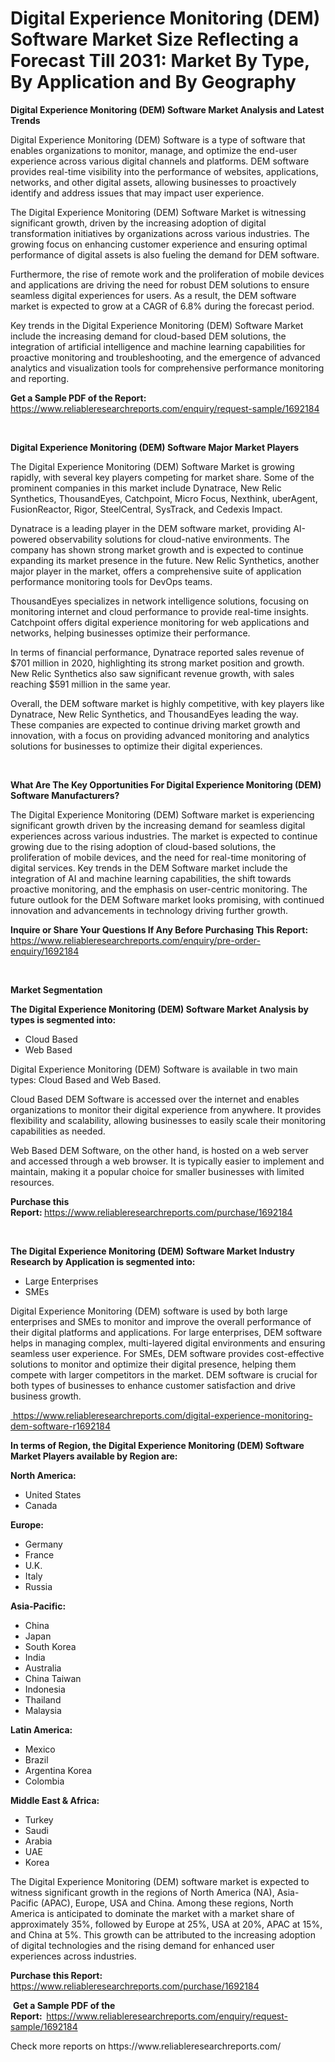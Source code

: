 <p><h1>Digital Experience Monitoring (DEM) Software Market Size Reflecting a Forecast Till 2031: Market By Type, By Application and By Geography</h1></p><p><strong>Digital Experience Monitoring (DEM) Software Market Analysis and Latest Trends</strong></p>
<p><p>Digital Experience Monitoring (DEM) Software is a type of software that enables organizations to monitor, manage, and optimize the end-user experience across various digital channels and platforms. DEM software provides real-time visibility into the performance of websites, applications, networks, and other digital assets, allowing businesses to proactively identify and address issues that may impact user experience.</p><p>The Digital Experience Monitoring (DEM) Software Market is witnessing significant growth, driven by the increasing adoption of digital transformation initiatives by organizations across various industries. The growing focus on enhancing customer experience and ensuring optimal performance of digital assets is also fueling the demand for DEM software.</p><p>Furthermore, the rise of remote work and the proliferation of mobile devices and applications are driving the need for robust DEM solutions to ensure seamless digital experiences for users. As a result, the DEM software market is expected to grow at a CAGR of 6.8% during the forecast period.</p><p>Key trends in the Digital Experience Monitoring (DEM) Software Market include the increasing demand for cloud-based DEM solutions, the integration of artificial intelligence and machine learning capabilities for proactive monitoring and troubleshooting, and the emergence of advanced analytics and visualization tools for comprehensive performance monitoring and reporting.</p></p>
<p><strong>Get a Sample PDF of the Report:&nbsp;</strong> <a href="https://www.reliableresearchreports.com/enquiry/request-sample/1692184">https://www.reliableresearchreports.com/enquiry/request-sample/1692184</a></p>
<p>&nbsp;</p>
<p><strong>Digital Experience Monitoring (DEM) Software Major Market Players</strong></p>
<p><p>The Digital Experience Monitoring (DEM) Software Market is growing rapidly, with several key players competing for market share. Some of the prominent companies in this market include Dynatrace, New Relic Synthetics, ThousandEyes, Catchpoint, Micro Focus, Nexthink, uberAgent, FusionReactor, Rigor, SteelCentral, SysTrack, and Cedexis Impact.</p><p>Dynatrace is a leading player in the DEM software market, providing AI-powered observability solutions for cloud-native environments. The company has shown strong market growth and is expected to continue expanding its market presence in the future. New Relic Synthetics, another major player in the market, offers a comprehensive suite of application performance monitoring tools for DevOps teams.</p><p>ThousandEyes specializes in network intelligence solutions, focusing on monitoring internet and cloud performance to provide real-time insights. Catchpoint offers digital experience monitoring for web applications and networks, helping businesses optimize their performance.</p><p>In terms of financial performance, Dynatrace reported sales revenue of $701 million in 2020, highlighting its strong market position and growth. New Relic Synthetics also saw significant revenue growth, with sales reaching $591 million in the same year.</p><p>Overall, the DEM software market is highly competitive, with key players like Dynatrace, New Relic Synthetics, and ThousandEyes leading the way. These companies are expected to continue driving market growth and innovation, with a focus on providing advanced monitoring and analytics solutions for businesses to optimize their digital experiences.</p></p>
<p>&nbsp;</p>
<p><strong>What Are The Key Opportunities For Digital Experience Monitoring (DEM) Software Manufacturers?</strong></p>
<p><p>The Digital Experience Monitoring (DEM) Software market is experiencing significant growth driven by the increasing demand for seamless digital experiences across various industries. The market is expected to continue growing due to the rising adoption of cloud-based solutions, the proliferation of mobile devices, and the need for real-time monitoring of digital services. Key trends in the DEM Software market include the integration of AI and machine learning capabilities, the shift towards proactive monitoring, and the emphasis on user-centric monitoring. The future outlook for the DEM Software market looks promising, with continued innovation and advancements in technology driving further growth.</p></p>
<p><strong>Inquire or Share Your Questions If Any Before Purchasing This Report:</strong> <a href="https://www.reliableresearchreports.com/enquiry/pre-order-enquiry/1692184">https://www.reliableresearchreports.com/enquiry/pre-order-enquiry/1692184</a></p>
<p>&nbsp;</p>
<p><strong>Market Segmentation</strong></p>
<p><strong>The Digital Experience Monitoring (DEM) Software Market Analysis by types is segmented into:</strong></p>
<p><ul><li>Cloud Based</li><li>Web Based</li></ul></p>
<p><p>Digital Experience Monitoring (DEM) Software is available in two main types: Cloud Based and Web Based. </p><p>Cloud Based DEM Software is accessed over the internet and enables organizations to monitor their digital experience from anywhere. It provides flexibility and scalability, allowing businesses to easily scale their monitoring capabilities as needed. </p><p>Web Based DEM Software, on the other hand, is hosted on a web server and accessed through a web browser. It is typically easier to implement and maintain, making it a popular choice for smaller businesses with limited resources.</p></p>
<p><strong>Purchase this Report:&nbsp;</strong><a href="https://www.reliableresearchreports.com/purchase/1692184">https://www.reliableresearchreports.com/purchase/1692184</a></p>
<p>&nbsp;</p>
<p><strong>The Digital Experience Monitoring (DEM) Software Market Industry Research by Application is segmented into:</strong></p>
<p><ul><li>Large Enterprises</li><li>SMEs</li></ul></p>
<p><p>Digital Experience Monitoring (DEM) software is used by both large enterprises and SMEs to monitor and improve the overall performance of their digital platforms and applications. For large enterprises, DEM software helps in managing complex, multi-layered digital environments and ensuring seamless user experience. For SMEs, DEM software provides cost-effective solutions to monitor and optimize their digital presence, helping them compete with larger competitors in the market. DEM software is crucial for both types of businesses to enhance customer satisfaction and drive business growth.</p></p>
<p><a href="https://www.reliableresearchreports.com/digital-experience-monitoring-dem-software-r1692184">&nbsp;https://www.reliableresearchreports.com/digital-experience-monitoring-dem-software-r1692184</a></p>
<p><strong>In terms of Region, the Digital Experience Monitoring (DEM) Software Market Players available by Region are:</strong></p>
<p>
    <p> <strong> North America: </strong>
        <ul>
            <li>United States</li>
            <li>Canada</li>
        </ul>
        </p> 
    <p> <strong> Europe: </strong>
        <ul>
            <li>Germany</li>
            <li>France</li>
            <li>U.K.</li>
            <li>Italy</li>
            <li>Russia</li>
        </ul>
        </p> 
    <p> <strong> Asia-Pacific: </strong>
        <ul>
            <li>China</li>
            <li>Japan</li>
            <li>South Korea</li>
            <li>India</li>
            <li>Australia</li>
            <li>China Taiwan</li>
            <li>Indonesia</li>
            <li>Thailand</li>
            <li>Malaysia</li>
        </ul>
        </p> 
    <p> <strong> Latin America: </strong>
        <ul>
            <li>Mexico</li>
            <li>Brazil</li>
            <li>Argentina Korea</li>
            <li>Colombia</li>
        </ul>
        </p> 
    <p> <strong> Middle East & Africa: </strong>
        <ul>
            <li>Turkey</li>
            <li>Saudi</li>
            <li>Arabia</li>
            <li>UAE</li>
            <li>Korea</li>
        </ul>
    </p>
    </p>
<p><p>The Digital Experience Monitoring (DEM) software market is expected to witness significant growth in the regions of North America (NA), Asia-Pacific (APAC), Europe, USA and China. Among these regions, North America is anticipated to dominate the market with a market share of approximately 35%, followed by Europe at 25%, USA at 20%, APAC at 15%, and China at 5%. This growth can be attributed to the increasing adoption of digital technologies and the rising demand for enhanced user experiences across industries.</p></p>
<p><strong>Purchase this Report: </strong><a href="https://www.reliableresearchreports.com/purchase/1692184">https://www.reliableresearchreports.com/purchase/1692184</a></p>
<p>&nbsp;<strong>Get a Sample PDF of the Report:&nbsp;&nbsp;</strong><a href="https://www.reliableresearchreports.com/enquiry/request-sample/1692184">https://www.reliableresearchreports.com/enquiry/request-sample/1692184</a></p>
<p><strong></strong></p>
<p>Check more reports on https://www.reliableresearchreports.com/</p>